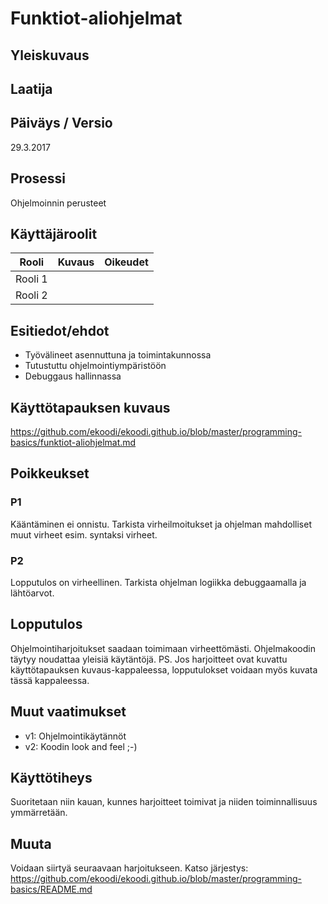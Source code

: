 # Funktiot-aliohjelmat

## Yleiskuvaus 



## Laatija 



## Päiväys / Versio 

29.3.2017

## Prosessi 

Ohjelmoinnin perusteet

## Käyttäjäroolit 

<table>
  <thead>
  <tr>
     <th>Rooli</th>
     <th>Kuvaus</th>
     <th>Oikeudet</th>
  </tr>
  </thead>
  <tbody>
  <tr>
      <td>Rooli 1</td>
      <td> </td>
      <td> </td>
  </tr>
  <tr>
      <td>Rooli 2</td>
      <td> </td>
      <td> </td>
  </tr>
  </tbody>
</table>

## Esitiedot/ehdot 

* Työvälineet asennuttuna ja toimintakunnossa
* Tutustuttu ohjelmointiympäristöön
* Debuggaus hallinnassa

## Käyttötapauksen kuvaus

https://github.com/ekoodi/ekoodi.github.io/blob/master/programming-basics/funktiot-aliohjelmat.md


## Poikkeukset

### P1

Kääntäminen ei onnistu. 
Tarkista virheilmoitukset ja ohjelman mahdolliset muut virheet esim. syntaksi virheet.

### P2 

Lopputulos on virheellinen. Tarkista ohjelman logiikka debuggaamalla ja lähtöarvot.

## Lopputulos 

Ohjelmointiharjoitukset saadaan toimimaan virheettömästi. Ohjelmakoodin täytyy noudattaa yleisiä käytäntöjä.
PS. Jos harjoitteet ovat kuvattu käyttötapauksen kuvaus-kappaleessa, lopputulokset voidaan myös kuvata tässä kappaleessa.

## Muut vaatimukset

* v1: Ohjelmointikäytännöt
* v2: Koodin look and feel ;-)


## Käyttötiheys 

Suoritetaan niin kauan, kunnes harjoitteet toimivat ja niiden toiminnallisuus ymmärretään.

## Muuta 

Voidaan siirtyä seuraavaan harjoitukseen. Katso järjestys: https://github.com/ekoodi/ekoodi.github.io/blob/master/programming-basics/README.md
